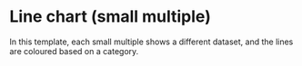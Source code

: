 # Line chart (small multiple) 

In this template, each small multiple shows a different dataset, and the lines are coloured based on a category.